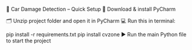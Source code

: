 🚗 Car Damage Detection – Quick Setup
🔽 Download & install PyCharm

🗂️ Unzip project folder and open it in PyCharm
💻 Run this in terminal:

pip install -r requirements.txt
pip install cvzone
▶️ Run the main Python file to start the project
